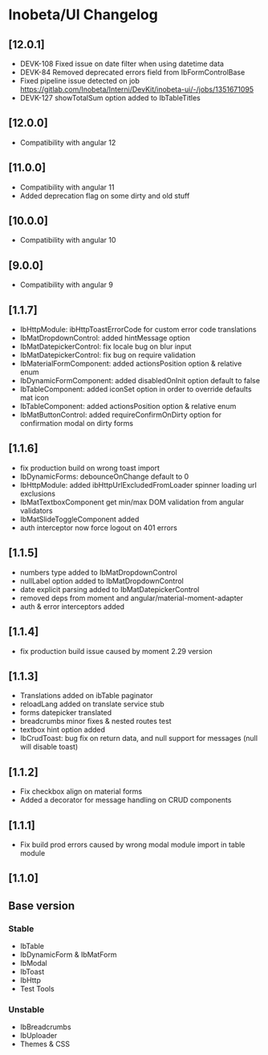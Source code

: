 # Inobeta/UI Changelog

## [12.0.1]

- DEVK-108 Fixed issue on date filter when using datetime data
- DEVK-84 Removed deprecated errors field from IbFormControlBase
- Fixed pipeline issue detected on job <https://gitlab.com/Inobeta/Interni/DevKit/inobeta-ui/-/jobs/1351671095>
- DEVK-127 showTotalSum option added to IbTableTitles

## [12.0.0]

- Compatibility with angular 12

## [11.0.0]

- Compatibility with angular 11
- Added deprecation flag on some dirty and old stuff

## [10.0.0]

- Compatibility with angular 10

## [9.0.0]

- Compatibility with angular 9

## [1.1.7]

- IbHttpModule: ibHttpToastErrorCode for custom error code translations
- IbMatDropdownControl: added hintMessage option
- IbMatDatepickerControl: fix locale bug on blur input
- IbMatDatepickerControl: fix bug on require validation
- IbMaterialFormComponent: added actionsPosition option & relative enum
- IbDynamicFormComponent: added disabledOnInit option default to false
- IbTableComponent: added iconSet option in order to override defaults mat icon
- IbTableComponent: added actionsPosition option & relative enum
- IbMatButtonControl: added requireConfirmOnDirty option for confirmation modal on dirty forms

## [1.1.6]

- fix production build on wrong toast import
- IbDynamicForms: debounceOnChange default to 0
- IbHttpModule: added ibHttpUrlExcludedFromLoader spinner loading url exclusions
- IbMatTextboxComponent get min/max DOM validation from angular validators
- IbMatSlideToggleComponent added
- auth interceptor now force logout on 401 errors

## [1.1.5]

- numbers type added to IbMatDropdownControl
- nullLabel option added to IbMatDropdownControl
- date explicit parsing added to IbMatDatepickerControl
- removed deps from moment and angular/material-moment-adapter
- auth & error interceptors added

## [1.1.4]

- fix production build issue caused by moment 2.29 version

## [1.1.3]

- Translations added on ibTable paginator
- reloadLang added on translate service stub
- forms datepicker translated
- breadcrumbs minor fixes & nested routes test
- textbox hint option added
- IbCrudToast: bug fix on return data, and null support for messages (null will disable toast)

## [1.1.2]

- Fix checkbox align on material forms
- Added a decorator for message handling on CRUD components

## [1.1.1]

- Fix build prod errors caused by wrong modal module import in table module

## [1.1.0]

## Base version

### Stable

- IbTable
- IbDynamicForm & IbMatForm
- IbModal
- IbToast
- IbHttp
- Test Tools

### Unstable

- IbBreadcrumbs
- IbUploader
- Themes & CSS
